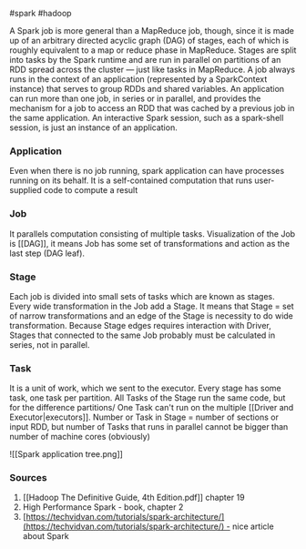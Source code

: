  #spark #hadoop 

A Spark job is more general than a MapReduce job, though, since it is made up of an arbitrary directed acyclic graph (DAG) of stages, each of which is roughly equivalent to a map or reduce phase in MapReduce. Stages are split into tasks by the Spark runtime and are run in parallel on partitions of an RDD spread across the cluster — just like tasks in MapReduce. A job always runs in the context of an application (represented by a SparkContext instance) that serves to group RDDs and shared variables. An application can run more than one job, in series or in parallel, and provides the mechanism for a job to access an RDD that was cached by a previous job in the same application. An interactive Spark session, such as a spark-shell session, is just an instance of an application.

### Application
Even when there is no job running, spark application can have processes running on its behalf. It is a self-contained computation that runs user-supplied code to compute a result

### Job
It parallels computation consisting of multiple tasks. Visualization of the Job is [[DAG]], it means Job has some set of transformations and action as the last step (DAG leaf).

### Stage
Each job is divided into small sets of tasks which are known as stages. Every wide transformation in the Job add a Stage. It means that Stage = set of narrow transformations and an edge of the Stage is necessity to do wide transformation. 
Because Stage edges requires interaction with Driver, Stages that connected to the same Job probably must be calculated in series, not in parallel. 

### Task
It is a unit of work, which we sent to the executor. Every stage has some task, one task per partition. All Tasks of the Stage run the same code, but for the difference partitions/ One Task can't run on the multiple [[Driver and Executor|executors]]. Number or Task in Stage = number of sections or input RDD, but number of Tasks that runs in parallel cannot be bigger than number of machine cores (obviously)

![[Spark application tree.png]]

### Sources
1. [[Hadoop The Definitive Guide, 4th Edition.pdf]] chapter 19
2. High Performance Spark - book, chapter 2
3. [https://techvidvan.com/tutorials/spark-architecture/](https://techvidvan.com/tutorials/spark-architecture/) - nice article about Spark
